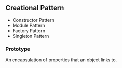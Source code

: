 ## Creational Pattern
    
* Constructor Pattern
* Module Pattern
* Factory Pattern
* Singleton Pattern

### Prototype
An encapsulation of properties that an object links to.